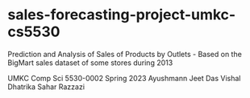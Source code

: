# sales-forecasting-project-umkc-cs5530
Prediction and Analysis of Sales of Products by Outlets - Based on the BigMart sales dataset of some stores during 2013


UMKC Comp Sci 5530-0002 Spring 2023 
Ayushmann Jeet Das
Vishal Dhatrika
Sahar Razzazi
